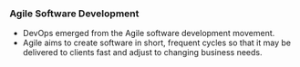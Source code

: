 ### Agile Software Development 

- DevOps emerged from the Agile software development movement.
- Agile aims to create software in short, frequent cycles so that it may be delivered to clients fast and adjust to changing business needs.
